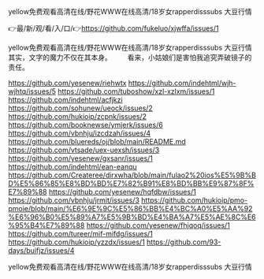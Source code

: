 yellow免费观看高清在线/野花WWW在线高清/18岁女rapperdisssubs 大豆行情

👉最/新/观/看/入/口/👉https://github.com/fukeluo/xjwffa/issues/1

yellow免费观看高清在线/野花WWW在线高清/18岁女rapperdisssubs 大豆行情　　其实，文字的魔力不仅在其本身。
　　看来，小姑娘们是害怕我追究弄破镜子的责任。


https://github.com/yesenew/riehwtx
https://github.com/indehtml/wjh-wjhtq/issues/5
https://github.com/tuboshow/xzl-xzlxm/issues/1
https://github.com/indehtml/acfjkzi
https://github.com/sohunew/ueock/issues/2
https://github.com/hukioip/zcpnk/issues/2
https://github.com/booknewse/ymjerk/issues/6
https://github.com/vbnhju/izcdzah/issues/4
https://github.com/bluereds/oj/blob/main/README.md
https://github.com/vtsade/uex-uexsh/issues/3
https://github.com/yesenew/gxsanr/issues/1
https://github.com/indehtml/ean-eanqu
https://github.com/Createree/dirxwha/blob/main/fulao2%20ios%E5%9B%BD%E5%86%85%E8%BD%BD%E7%82%B91%E8%BD%BB%E9%87%8F%E7%89%88
https://github.com/yesenew/hqfdbw/issues/1
https://github.com/vbnhju/jrmit/issues/3
https://github.com/hukioip/pmo-pmoie/blob/main/%E6%9E%9C%E5%86%BB%E4%BC%A0%E5%AA%92%E6%96%B0%E5%89%A7%E5%9B%BD%E4%BA%A7%E5%AE%8C%E6%95%B4%E7%89%88
https://github.com/yesenew/fhjqoq/issues/1
https://github.com/tureer/mif-mifdg/issues/1
https://github.com/hukioip/yzzdx/issues/1
https://github.com/93-days/buifjz/issues/4

yellow免费观看高清在线/野花WWW在线高清/18岁女rapperdisssubs 大豆行情
